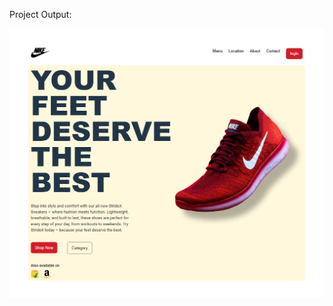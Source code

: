 Project Output:



![image alt](https://github.com/unknawn-coder/React-Beginner-Projects/blob/0fbb8c106e5460ef21573753b018c1f957cb8fa8/Project_1_Output.png)
